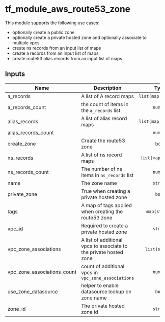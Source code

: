 # tf_module_aws_route53_zone

This module supports the following use cases:

* optionally create a public zone
* optionally create a private hosted zone and optionally associate to multiple vpcs
* create ns records from an input list of maps
* create a records from an input list of maps
* create route53 alias records from an input list of maps


## Inputs

| Name | Description | Type | Default | Required |
|------|-------------|:----:|:-----:|:-----:|
| a\_records | A list of A record maps | `list(map(string))` | `[]` | no |
| a\_records\_count | the count of items in the `a_records` list | `number` | `0` | no |
| alias\_records | A list of alias record maps | `list(map(string))` | `[]` | no |
| alias\_records\_count |  | `number` | `0` | no |
| create\_zone | Create the route53 zone | bool | `false` | no |
| ns\_records | A list of ns record maps | `list(map(string)` | `[]` | no |
| ns\_records\_count | The number of ns items in `ns_records` list | `number` | `0` | no |
| name | The zone name | `string` | n/a | yes |
| private\_zone | True when creating a private hosted zone | `bool` | `true` | no |
| tags | A map of tags applied when creating the route53 zone | `map(string)` | `{}` | no |
| vpc\_id | Required to create a private hosted zone | `string` | `""` | no |
| vpc\_zone\_associations | A list of additional vpcs to associate to the private hosted zone | `list(string)` | `[]` | no |
| vpc\_zone\_associations\_count | count of additional vpcs in `vpc_zone_associations` | `number` | `0` | no |
| use\_zone\_datasource | helper to enable datasource lookup on zone name | `bool` | `false` | no |
| zone\_id | The private hosted zone id | `string` | `""` | no |
